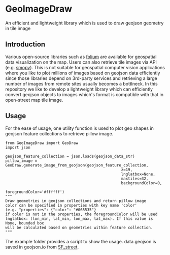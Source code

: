 # GeoImageDraw
An efficient and lightweight library which is used to draw geojson geometry in tile image 


Introduction
--
Various open-source libraries such as [folium](https://github.com/python-visualization/folium) are available for geospatial data visualization on the map.
Users can also retrieve tile images via API (e.g. [smopy](https://github.com/rossant/smopy)). This is not suitable for geospatial computer vision applications where you like to
plot millions of images based on geojson data efficiently since those libraries depend on 3rd-party services and retrieving a large number of images from remote sites usually becomes a bottlneck. In this repository we like to develop a lightweight library which can efficiently convert geojson objects to images which's format is compatible with that in open-street map tile image.

Usage
--
For the ease of usage, one utility function is used to plot geo shapes in geojson feature collections to retrieve pillow image.

```
from GeoImageDraw import GeoDraw
import json

geojson_feature_collection = json.loads(geojson_data_str)
pillow_image = GeoDraw.generate_image_from_geojson(geojson_feature_collection, 
                                                   z=19,
                                                   lnglatbox=None,
                                                   maxtiles=32,
                                                   backgroundColor=0,
                                                   foregroundColor='#ffffff')
"""
Draw geometries in geojson collections and return pillow image
color can be specified in properties with key name 'color' 
(e.g. "properties": {"color": "#065535"}
if color is not in the properties, the foregroundColor will be used
lnglatbox: (lon_min, lat_min, lon_max, lat_max). If this value is None, bounded box
will be calculated based on geometries within feature collection.
"""

```

The example folder provides a script to show the usage.  data.geojson is saved in geojson.io from [SF_street](./examples/SF_street.png).









